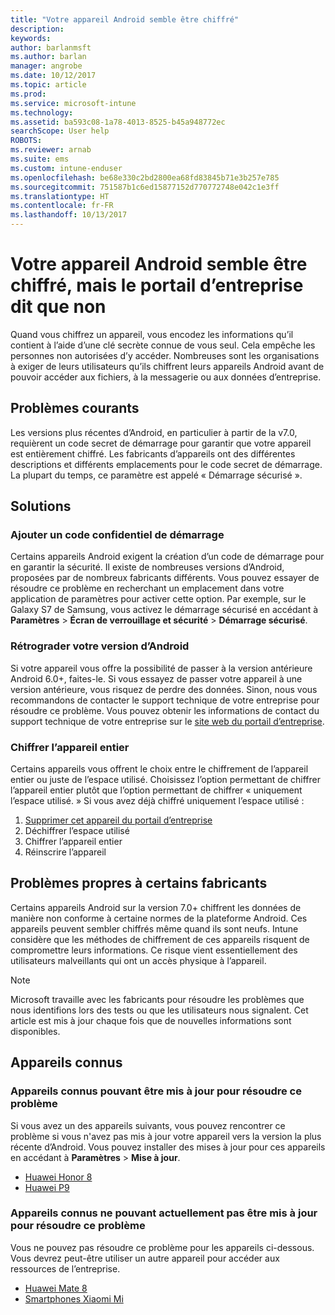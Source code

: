 ```yaml
---
title: "Votre appareil Android semble être chiffré"
description: 
keywords: 
author: barlanmsft
ms.author: barlan
manager: angrobe
ms.date: 10/12/2017
ms.topic: article
ms.prod: 
ms.service: microsoft-intune
ms.technology: 
ms.assetid: ba593c08-1a78-4013-8525-b45a948772ec
searchScope: User help
ROBOTS: 
ms.reviewer: arnab
ms.suite: ems
ms.custom: intune-enduser
ms.openlocfilehash: be68e330c2bd2800ea68fd83845b71e3b257e785
ms.sourcegitcommit: 751587b1c6ed15877152d770772748e042c1e3ff
ms.translationtype: HT
ms.contentlocale: fr-FR
ms.lasthandoff: 10/13/2017
---
```

# <a name="your-android-device-seems-to-be-encrypted-but-company-portal-says-otherwise"></a>Votre appareil Android semble être chiffré, mais le portail d’entreprise dit que non

Quand vous chiffrez un appareil, vous encodez les informations qu’il contient à l’aide d’une clé secrète connue de vous seul. Cela empêche les personnes non autorisées d’y accéder. Nombreuses sont les organisations à exiger de leurs utilisateurs qu’ils chiffrent leurs appareils Android avant de pouvoir accéder aux fichiers, à la messagerie ou aux données d’entreprise.

## <a name="common-issues"></a>Problèmes courants

Les versions plus récentes d’Android, en particulier à partir de la v7.0, requièrent un code secret de démarrage pour garantir que votre appareil est entièrement chiffré. Les fabricants d’appareils ont des différentes descriptions et différents emplacements pour le code secret de démarrage. La plupart du temps, ce paramètre est appelé « Démarrage sécurisé ». 

## <a name="solutions"></a>Solutions

### <a name="add-a-startup-pin"></a>Ajouter un code confidentiel de démarrage

Certains appareils Android exigent la création d’un code de démarrage pour en garantir la sécurité. Il existe de nombreuses versions d’Android, proposées par de nombreux fabricants différents. Vous pouvez essayer de résoudre ce problème en recherchant un emplacement dans votre application de paramètres pour activer cette option. Par exemple, sur le Galaxy S7 de Samsung, vous activez le démarrage sécurisé en accédant à **Paramètres** > **Écran de verrouillage et sécurité** > **Démarrage sécurisé**.  

### <a name="downgrade-your-version-of-android"></a>Rétrograder votre version d’Android

Si votre appareil vous offre la possibilité de passer à la version antérieure Android 6.0+, faites-le. Si vous essayez de passer votre appareil à une version antérieure, vous risquez de perdre des données. Sinon, nous vous recommandons de contacter le support technique de votre entreprise pour résoudre ce problème. Vous pouvez obtenir les informations de contact du support technique de votre entreprise sur le [site web du portail d’entreprise](https://portal.manage.microsoft.com).

### <a name="encrypt-the-entire-device"></a>Chiffrer l’appareil entier

Certains appareils vous offrent le choix entre le chiffrement de l’appareil entier ou juste de l’espace utilisé. Choisissez l’option permettant de chiffrer l’appareil entier plutôt que l’option permettant de chiffrer « uniquement l’espace utilisé. » Si vous avez déjà chiffré uniquement l’espace utilisé :

1. [Supprimer cet appareil du portail d’entreprise](unenroll-your-device-from-intune-android.md)
2. Déchiffrer l’espace utilisé
3. Chiffrer l’appareil entier
4. Réinscrire l’appareil

## <a name="specific-manufacturer-issues"></a>Problèmes propres à certains fabricants

Certains appareils Android sur la version 7.0+ chiffrent les données de manière non conforme à certaine normes de la plateforme Android. Ces appareils peuvent sembler chiffrés même quand ils sont neufs. Intune considère que les méthodes de chiffrement de ces appareils risquent de compromettre leurs informations. Ce risque vient essentiellement des utilisateurs malveillants qui ont un accès physique à l’appareil.

> [!Note]
> Microsoft travaille avec les fabricants pour résoudre les problèmes que nous identifions lors des tests ou que les utilisateurs nous signalent. Cet article est mis à jour chaque fois que de nouvelles informations sont disponibles. 

## <a name="known-devices"></a>Appareils connus

### <a name="known-devices-that-can-be-updated-to-fix-this-issue"></a>Appareils connus pouvant être mis à jour pour résoudre ce problème

Si vous avez un des appareils suivants, vous pouvez rencontrer ce problème si vous n'avez pas mis à jour votre appareil vers la version la plus récente d’Android. Vous pouvez installer des mises à jour pour ces appareils en accédant à **Paramètres** > **Mise à jour**. 

- [Huawei Honor 8](http://consumer.huawei.com/en/support/mobile-phones/honor8_en-sup.htm)
- [Huawei P9](http://consumer.huawei.com/en/phones/p9/)

### <a name="known-devices-that-currently-cannot-be-updated-to-fix-this-issue"></a>Appareils connus ne pouvant actuellement pas être mis à jour pour résoudre ce problème

Vous ne pouvez pas résoudre ce problème pour les appareils ci-dessous. Vous devrez peut-être utiliser un autre appareil pour accéder aux ressources de l’entreprise. 

- [Huawei Mate 8](http://consumer.huawei.com/en/mobile-phones/mate8/index.htm)
- [Smartphones Xiaomi Mi](https://xiaomi-mi.com/mi-smartphones/)
